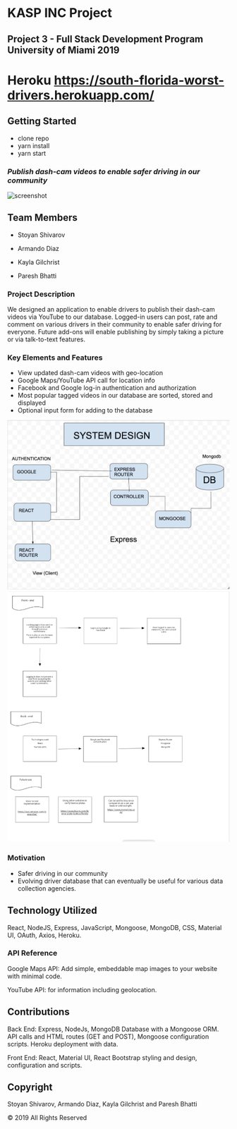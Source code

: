# KASP INC Project

## Project 3 - Full Stack Development Program University of Miami 2019

# Heroku https://south-florida-worst-drivers.herokuapp.com/

## Getting Started

* clone repo
* yarn install
* yarn start

### *Publish dash-cam videos to enable safer driving in our community*

![screenshot](https://github.com/ss100yan/Bad-Driver/blob/master/client/public/KASP%20App%20Screenshot.png/)


## Team Members

- Stoyan Shivarov

- Armando Diaz

- Kayla Gilchrist

- Paresh Bhatti

### Project Description

We designed an application to enable drivers to publish their dash-cam videos via YouTube to our database. 
Logged-in users can post, rate and comment on various drivers in their community to enable safer driving for everyone. 
Future add-ons will enable publishing by simply taking a picture or via talk-to-text features. 

### Key Elements and Features

- View updated dash-cam videos with geo-location
- Google Maps/YouTube API call for location info
- Facebook and Google log-in authentication and authorization 
- Most popular tagged videos in our database are sorted, stored and displayed
- Optional input form for adding to the database


![gif of app flow](https://github.com/ss100yan/Bad-Driver/blob/master/client/public/SystemDesign.png/)
![app flow 2](https://github.com/ss100yan/Bad-Driver/blob/master/client/public/Bad-Driver.png/) 

### Motivation
- Safer driving in our community
- Evolving driver database that can eventually be useful for various data collection agencies.

## Technology Utilized

React, NodeJS, Express, JavaScript, Mongoose, MongoDB, CSS, Material UI, OAuth,  Axios, Heroku.
 

### API Reference

Google Maps API: Add simple, embeddable map images to your website with minimal code.

YouTube API: for information including geolocation.

## Contributions

Back End: Express, NodeJs, MongoDB Database with a Mongoose ORM. API calls and HTML routes (GET and POST), Mongoose configuration scripts. Heroku deployment with data.

Front End: React, Material UI, React Bootstrap styling and design, configuration and scripts.

## Copyright
Stoyan Shivarov, Armando Diaz, Kayla Gilchrist and Paresh Bhatti

© 2019 All Rights Reserved
